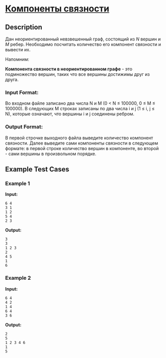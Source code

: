 # [Компоненты связности](link)

## Description

Дан неориентированный невзвешенный граф, состоящий из $N$ вершин и $M$ ребер. Необходимо посчитать количество его компонент связности и вывести их.

Напомним:

**Компонента связности в неориентированном графе** - это подмножество вершин, таких что все вершины достижимы друг из друга.
### Input Format:

Во входном файле записано два числа N и M (0 $\lt$ N $\le$ 100000, 0 $\le$ M $\le$ 100000). В следующих M строках записаны по два числа i и j (1 $\le$ i, j $\le$ N), которые означают, что вершины i и j соединены ребром.

### Output Format:

В первой строчке выходного файла выведите количество компонент связности. Далее выведите сами компоненты связности в следующем формате: в первой строке количество вершин в компоненте, во второй - сами вершины в произвольном порядке.

## Example Test Cases

### Example 1

**Input:**
```
6 4
3 1
1 2
5 4
2 3

```

**Output:**
```
3
3
1 2 3 
2
4 5 
1
6 

```

### Example 2

**Input:**
```
6 4
4 2
1 4
6 4
3 6

```

**Output:**
```
2
5
1 2 3 4 6 
1
5 

```


